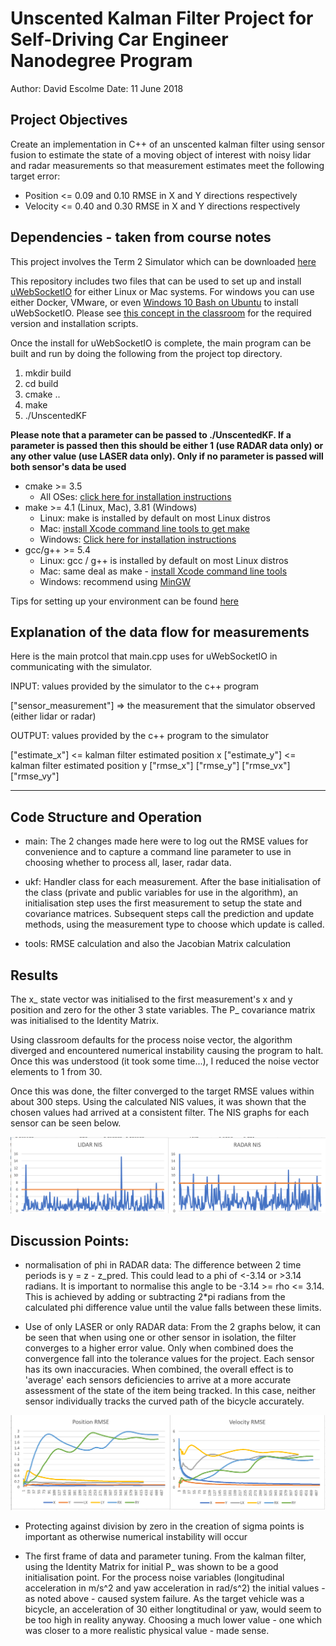 # Unscented Kalman Filter Project for Self-Driving Car Engineer Nanodegree Program

Author: David Escolme
Date: 11 June 2018

## Project Objectives

Create an implementation in C++ of an unscented kalman filter using sensor fusion to estimate the state of a moving object of interest with noisy lidar and radar measurements so that measurement estimates meet the following target error:
* Position <= 0.09 and 0.10 RMSE in X and Y directions respectively
* Velocity <= 0.40 and 0.30 RMSE in X and Y directions respectively

[//]: # (Image References)

[image1]: NIS.PNG "NIS Values"
[image2]: RMSE.PNG "RMSE Values"

## Dependencies - taken from course notes

This project involves the Term 2 Simulator which can be downloaded [here](https://github.com/udacity/self-driving-car-sim/releases)

This repository includes two files that can be used to set up and install [uWebSocketIO](https://github.com/uWebSockets/uWebSockets) for either Linux or Mac systems. For windows you can use either Docker, VMware, or even [Windows 10 Bash on Ubuntu](https://www.howtogeek.com/249966/how-to-install-and-use-the-linux-bash-shell-on-windows-10/) to install uWebSocketIO. Please see [this concept in the classroom](https://classroom.udacity.com/nanodegrees/nd013/parts/40f38239-66b6-46ec-ae68-03afd8a601c8/modules/0949fca6-b379-42af-a919-ee50aa304e6a/lessons/f758c44c-5e40-4e01-93b5-1a82aa4e044f/concepts/16cf4a78-4fc7-49e1-8621-3450ca938b77) for the required version and installation scripts.

Once the install for uWebSocketIO is complete, the main program can be built and run by doing the following from the project top directory.

1. mkdir build
2. cd build
3. cmake ..
4. make
5. ./UnscentedKF

**Please note that a parameter can be passed to ./UnscentedKF. If a parameter is passed then this should be either 1 (use RADAR data only) or any other value (use LASER data only). Only if no parameter is passed will both sensor's data be used**

* cmake >= 3.5
  * All OSes: [click here for installation instructions](https://cmake.org/install/)
* make >= 4.1 (Linux, Mac), 3.81 (Windows)
  * Linux: make is installed by default on most Linux distros
  * Mac: [install Xcode command line tools to get make](https://developer.apple.com/xcode/features/)
  * Windows: [Click here for installation instructions](http://gnuwin32.sourceforge.net/packages/make.htm)
* gcc/g++ >= 5.4
  * Linux: gcc / g++ is installed by default on most Linux distros
  * Mac: same deal as make - [install Xcode command line tools](https://developer.apple.com/xcode/features/)
  * Windows: recommend using [MinGW](http://www.mingw.org/)

Tips for setting up your environment can be found [here](https://classroom.udacity.com/nanodegrees/nd013/parts/40f38239-66b6-46ec-ae68-03afd8a601c8/modules/0949fca6-b379-42af-a919-ee50aa304e6a/lessons/f758c44c-5e40-4e01-93b5-1a82aa4e044f/concepts/23d376c7-0195-4276-bdf0-e02f1f3c665d)

## Explanation of the data flow for measurements

Here is the main protcol that main.cpp uses for uWebSocketIO in communicating with the simulator.

INPUT: values provided by the simulator to the c++ program

["sensor_measurement"] => the measurement that the simulator observed (either lidar or radar)

OUTPUT: values provided by the c++ program to the simulator

["estimate_x"] <= kalman filter estimated position x
["estimate_y"] <= kalman filter estimated position y
["rmse_x"]
["rmse_y"]
["rmse_vx"]
["rmse_vy"]

---

## Code Structure and Operation

* main: The 2 changes made here were to log out the RMSE values for convenience and to capture a command line parameter to use in choosing whether to process all, laser, radar data.

* ukf: Handler class for each measurement. After the base initialisation of the class (private and public variables for use in the algorithm), an initialisation step uses the first measurement to setup the state and covariance matrices. Subsequent steps call the prediction and update methods, using the measurement type to choose which update is called.

* tools: RMSE calculation and also the Jacobian Matrix calculation

## Results

The x_ state vector was initialised to the first measurement's x and y position and zero for the other 3 state variables. The P_ covariance matrix was initialised to the Identity Matrix.

Using classroom defaults for the process noise vector, the algorithm diverged and encountered numerical instability causing the program to halt. Once this was understood (it took some time...), I reduced the noise vector elements to 1 from 30.

Once this was done, the filter converged to the target RMSE values within about 300 steps. Using the calculated NIS values, it was shown that the chosen values had arrived at a consistent filter. The NIS graphs for each sensor can be seen below.

![alt text][image1]

## Discussion Points:

* normalisation of phi in RADAR data: The difference between 2 time periods is y = z - z_pred. This could lead to a phi of <-3.14 or >3.14 radians. It is important to normalise this angle to be -3.14 >= rho <= 3.14. This is achieved by adding or subtracting 2*pi radians from the calculated phi difference value until the value falls between these limits.

* Use of only LASER or only RADAR data: From the 2 graphs below, it can be seen that when using one or other sensor in isolation, the filter converges to a higher error value. Only when combined does the convergence fall into the tolerance values for the project. Each sensor has its own inaccuracies. When combined, the overall effect is to 'average' each sensors deficiencies to arrive at a more accurate assessment of the state of the item being tracked. In this case, neither sensor individually tracks the curved path of the bicycle accurately.

![alt text][image2]

* Protecting against division by zero in the creation of sigma points is important as otherwise numerical instability will occur

* The first frame of data and parameter tuning. From the kalman filter, using the Identity Matrix for initial P_ was shown to be a good initialisation point. For the process noise variables (longitudinal acceleration in m/s^2 and yaw acceleration in rad/s^2) the initial values - as noted above - caused system failure. As the target vehicle was a bicycle, an acceleration of 30 either longtitudinal or yaw, would seem to be too high in reality anyway. Choosing a much lower value - one which was closer to a more realistic physical value - made sense.
